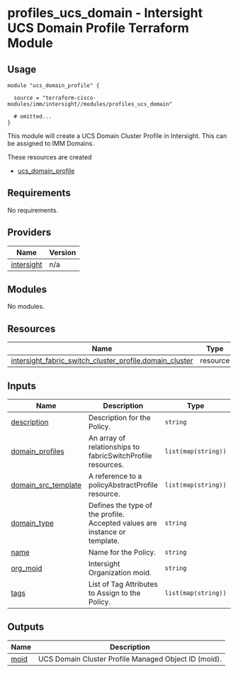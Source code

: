 # profiles_ucs_domain - Intersight UCS Domain Profile Terraform Module

## Usage

```hcl
module "ucs_domain_profile" {

  source = "terraform-cisco-modules/imm/intersight//modules/profiles_ucs_domain"

  # omitted...
}
```

This module will create a UCS Domain Cluster Profile in Intersight.  This can be assigned to IMM Domains.  

These resources are created

* [ucs_domain_profile](https://registry.terraform.io/providers/CiscoDevNet/intersight/latest/docs/resources/fabric_switch_cluster_profile)

<!-- BEGINNING OF PRE-COMMIT-TERRAFORM DOCS HOOK -->
## Requirements

No requirements.

## Providers

| Name | Version |
|------|---------|
| <a name="provider_intersight"></a> [intersight](#provider\_intersight) | n/a |

## Modules

No modules.

## Resources

| Name | Type |
|------|------|
| [intersight_fabric_switch_cluster_profile.domain_cluster](https://registry.terraform.io/providers/CiscoDevNet/intersight/latest/docs/resources/fabric_switch_cluster_profile) | resource |

## Inputs

| Name | Description | Type | Default | Required |
|------|-------------|------|---------|:--------:|
| <a name="input_description"></a> [description](#input\_description) | Description for the Policy. | `string` | `""` | no |
| <a name="input_domain_profiles"></a> [domain\_profiles](#input\_domain\_profiles) | An array of relationships to fabricSwitchProfile resources. | `list(map(string))` | `[]` | no |
| <a name="input_domain_src_template"></a> [domain\_src\_template](#input\_domain\_src\_template) | A reference to a policyAbstractProfile resource. | `list(map(string))` | `[]` | no |
| <a name="input_domain_type"></a> [domain\_type](#input\_domain\_type) | Defines the type of the profile. Accepted values are instance or template. | `string` | `"instance"` | no |
| <a name="input_name"></a> [name](#input\_name) | Name for the Policy. | `string` | `"domain_profile"` | no |
| <a name="input_org_moid"></a> [org\_moid](#input\_org\_moid) | Intersight Organization moid. | `string` | n/a | yes |
| <a name="input_tags"></a> [tags](#input\_tags) | List of Tag Attributes to Assign to the Policy. | `list(map(string))` | `[]` | no |

## Outputs

| Name | Description |
|------|-------------|
| <a name="output_moid"></a> [moid](#output\_moid) | UCS Domain Cluster Profile Managed Object ID (moid). |
<!-- END OF PRE-COMMIT-TERRAFORM DOCS HOOK -->

